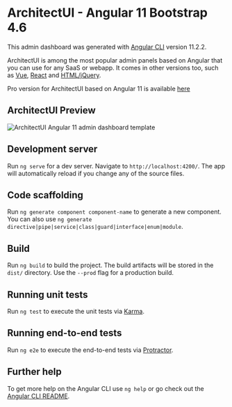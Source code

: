# ArchitectUI - Angular 11 Bootstrap 4.6

This admin dashboard was generated with [Angular CLI](https://github.com/angular/angular-cli) version 11.2.2.

ArchitectUI is among the most popular admin panels based on Angular that you can use for any SaaS or webapp. It comes in other versions too, such as [Vue](https://dashboardpack.com/theme-details/architectui-dashboard-vue-pro), [React](https://dashboardpack.com/theme-details/architectui-dashboard-react-pro) and [HTML/jQuery](https://dashboardpack.com/theme-details/architectui-dashboard-html-pro/). 

Pro version for ArchitectUI based on Angular 11 is available [here](https://dashboardpack.com/theme-details/architectui-angular-7-bootstrap-material-design-pro)

## ArchitectUI Preview

![ArchitectUI Angular 11 admin dashboard template](https://colorlib.com/wp/wp-content/uploads/sites/2/architectui-angular-free.jpg)

## Development server

Run `ng serve` for a dev server. Navigate to `http://localhost:4200/`. The app will automatically reload if you change any of the source files.

## Code scaffolding

Run `ng generate component component-name` to generate a new component. You can also use `ng generate directive|pipe|service|class|guard|interface|enum|module`.

## Build

Run `ng build` to build the project. The build artifacts will be stored in the `dist/` directory. Use the `--prod` flag for a production build.

## Running unit tests

Run `ng test` to execute the unit tests via [Karma](https://karma-runner.github.io).

## Running end-to-end tests

Run `ng e2e` to execute the end-to-end tests via [Protractor](http://www.protractortest.org/).

## Further help

To get more help on the Angular CLI use `ng help` or go check out the [Angular CLI README](https://github.com/angular/angular-cli/blob/master/README.md).
